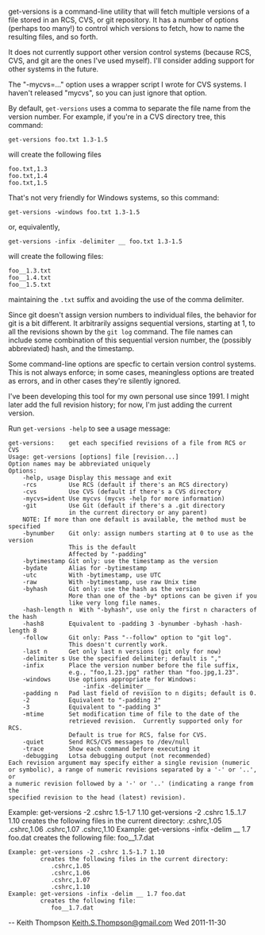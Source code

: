 get-versions is a command-line utility that will fetch multiple
versions of a file stored in an RCS, CVS, or git repository.  It has
a number of options (perhaps too many!) to control which versions
to fetch, how to name the resulting files, and so forth.

It does not currently support other version control systems (because
RCS, CVS, and git are the ones I've used myself).  I'll consider
adding support for other systems in the future.

The "-mycvs=..." option uses a wrapper script I wrote for CVS systems.
I haven't released "mycvs", so you can just ignore that option.

By default, `get-versions` uses a comma to separate the file name from
the version number.  For example, if you're in a CVS directory tree,
this command:

    get-versions foo.txt 1.3-1.5

will create the following files

    foo.txt,1.3
    foo.txt,1.4
    foo.txt,1.5

That's not very friendly for Windows systems, so this command:

    get-versions -windows foo.txt 1.3-1.5

or, equivalently, 

    get-versions -infix -delimiter __ foo.txt 1.3-1.5

will create the following files:

    foo__1.3.txt
    foo__1.4.txt
    foo__1.5.txt

maintaining the `.txt` suffix and avoiding the use of the comma
delimiter.

Since git doesn't assign version numbers to individual files,
the behavior for git is a bit different.  It arbitrarily assigns
sequential versions, starting at 1, to all the revisions shown by the
`git log` command.  The file names can include some combination of
this sequential version number, the (possibly abbreviated) hash,
and the timestamp.

Some command-line options are specfic to certain version control
systems.  This is not always enforce; in some cases, meaningless
options are treated as errors, and in other cases they're silently
ignored.

I've been developing this tool for my own personal use since 1991.
I might later add the full revision history; for now, I'm just adding
the current version.

Run `get-versions -help` to see a usage message:

    get-versions:    get each specified revisions of a file from RCS or CVS
    Usage: get-versions [options] file [revision...]
    Option names may be abbreviated uniquely
    Options:
        -help, usage Display this message and exit
        -rcs         Use RCS (default if there's an RCS directory)
        -cvs         Use CVS (default if there's a CVS directory
        -mycvs=ident Use mycvs (mycvs -help for more information)
        -git         Use Git (default if there's a .git directory
                     in the current directory or any parent)
        NOTE: If more than one default is available, the method must be specified
        -bynumber    Git only: assign numbers starting at 0 to use as the version
                     This is the default
                     Affected by "-padding"
        -bytimestamp Git only: use the timestamp as the version
        -bydate      Alias for -bytimestamp
        -utc         With -bytimestamp, use UTC
        -raw         With -bytimestamp, use raw Unix time
        -byhash      Git only: use the hash as the version
                     More than one of the -by* options can be given if you
                     like very long file names.
        -hash-length n  With "-byhash", use only the first n characters of the hash
        -hash8       Equivalent to -padding 3 -bynumber -byhash -hash-length 8
        -follow      Git only: Pass "--follow" option to "git log".
                     This doesn't currently work.
        -last n      Get only last n versions (git only for now)
        -delimiter s Use the specified delimiter; default is ","
        -infix       Place the version number before the file suffix,
                     e.g., "foo,1.23.jpg" rather than "foo.jpg,1.23".
        -windows     Use options appropriate for Windows:
                         -infix -delimiter __ 
        -padding n   Pad last field of revision to n digits; default is 0.
        -2           Equivalent to "-padding 2"
        -3           Equivalent to "-padding 3"
        -mtime       Set modification time of file to the date of the
                     retrieved revision.  Currently supported only for RCS.
                     Default is true for RCS, false for CVS.
        -quiet       Send RCS/CVS messages to /dev/null
        -trace       Show each command before executing it
        -debugging   Lotsa debugging output (not recommended)
    Each revision argument may specify either a single revision (numeric
    or symbolic), a range of numeric revisions separated by a '-' or '..', or
    a numeric revision followed by a '-' or '..' (indicating a range from the
    specified revision to the head (latest) revision).

Example: get-versions -2 .cshrc 1.5-1.7 1.10
         get-versions -2 .cshrc 1.5..1.7 1.10
         creates the following files in the current directory:
            .cshrc,1.05
            .cshrc,1.06
            .cshrc,1.07
            .cshrc,1.10
Example: get-versions -infix -delim __ 1.7 foo.dat
         creates the following file:
            foo__1.7.dat

    Example: get-versions -2 .cshrc 1.5-1.7 1.10
             creates the following files in the current directory:
                .cshrc,1.05
                .cshrc,1.06
                .cshrc,1.07
                .cshrc,1.10
    Example: get-versions -infix -delim __ 1.7 foo.dat
             creates the following file:
                foo__1.7.dat

-- Keith Thompson <Keith.S.Thompson@gmail.com> Wed 2011-11-30
